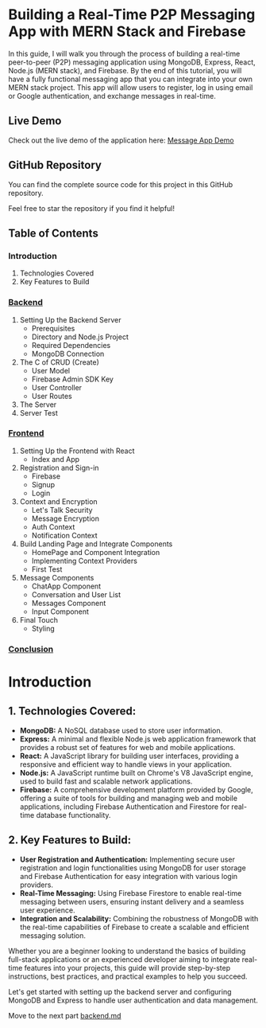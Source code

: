 # Building a Real-Time P2P Messaging App with MERN Stack and Firebase

In this guide, I will walk you through the process of building a real-time peer-to-peer (P2P) messaging application using MongoDB, Express, React, Node.js (MERN stack), and Firebase. By the end of this tutorial, you will have a fully functional messaging app that you can integrate into your own MERN stack project. This app will allow users to register, log in using email or Google authentication, and exchange messages in real-time.

## Live Demo

Check out the live demo of the application here: [Message App Demo](https://message-app-react-firebase.netlify.app/)

## GitHub Repository

You can find the complete source code for this project in this GitHub repository.

Feel free to star the repository if you find it helpful!

## Table of Contents

### Introduction

1. Technologies Covered
2. Key Features to Build

### [Backend](/backend.md)

1. Setting Up the Backend Server
   - Prerequisites
   - Directory and Node.js Project
   - Required Dependencies
   - MongoDB Connection
2. The C of CRUD (Create)
   - User Model
   - Firebase Admin SDK Key
   - User Controller
   - User Routes
3. The Server
4. Server Test

### [Frontend](/frontend.md)

1. Setting Up the Frontend with React
   - Index and App
2. Registration and Sign-in
   - Firebase
   - Signup
   - Login
3. Context and Encryption
   - Let's Talk Security
   - Message Encryption
   - Auth Context
   - Notification Context
4. Build Landing Page and Integrate Components
   - HomePage and Component Integration
   - Implementing Context Providers
   - First Test
5. Message Components
   - ChatApp Component
   - Conversation and User List
   - Messages Component
   - Input Component
6. Final Touch
   - Styling

### [Conclusion](/conclusion.md)

# Introduction

## 1. Technologies Covered:

- **MongoDB:** A NoSQL database used to store user information.
- **Express:** A minimal and flexible Node.js web application framework that provides a robust set of features for web and mobile applications.
- **React:** A JavaScript library for building user interfaces, providing a responsive and efficient way to handle views in your application.
- **Node.js:** A JavaScript runtime built on Chrome's V8 JavaScript engine, used to build fast and scalable network applications.
- **Firebase:** A comprehensive development platform provided by Google, offering a suite of tools for building and managing web and mobile applications, including Firebase Authentication and Firestore for real-time database functionality.

## 2. Key Features to Build:

- **User Registration and Authentication:** Implementing secure user registration and login functionalities using MongoDB for user storage and Firebase Authentication for easy integration with various login providers.
- **Real-Time Messaging:** Using Firebase Firestore to enable real-time messaging between users, ensuring instant delivery and a seamless user experience.
- **Integration and Scalability:** Combining the robustness of MongoDB with the real-time capabilities of Firebase to create a scalable and efficient messaging solution.

Whether you are a beginner looking to understand the basics of building full-stack applications or an experienced developer aiming to integrate real-time features into your projects, this guide will provide step-by-step instructions, best practices, and practical examples to help you succeed.

Let's get started with setting up the backend server and configuring MongoDB and Express to handle user authentication and data management.

Move to the next part [backend.md](backend.md)
